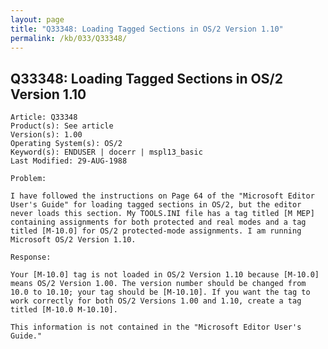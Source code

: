 ```yaml
---
layout: page
title: "Q33348: Loading Tagged Sections in OS/2 Version 1.10"
permalink: /kb/033/Q33348/
---
```


## Q33348: Loading Tagged Sections in OS/2 Version 1.10

	Article: Q33348
	Product(s): See article
	Version(s): 1.00
	Operating System(s): OS/2
	Keyword(s): ENDUSER | docerr | mspl13_basic
	Last Modified: 29-AUG-1988
	
	Problem:
	
	I have followed the instructions on Page 64 of the "Microsoft Editor
	User's Guide" for loading tagged sections in OS/2, but the editor
	never loads this section. My TOOLS.INI file has a tag titled [M MEP]
	containing assignments for both protected and real modes and a tag
	titled [M-10.0] for OS/2 protected-mode assignments. I am running
	Microsoft OS/2 Version 1.10.
	
	Response:
	
	Your [M-10.0] tag is not loaded in OS/2 Version 1.10 because [M-10.0]
	means OS/2 Version 1.00. The version number should be changed from
	10.0 to 10.10; your tag should be [M-10.10]. If you want the tag to
	work correctly for both OS/2 Versions 1.00 and 1.10, create a tag
	titled [M-10.0 M-10.10].
	
	This information is not contained in the "Microsoft Editor User's
	Guide."
